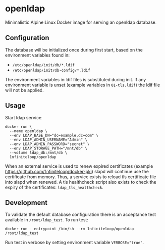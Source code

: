 # openldap

Minimalistic Alpine Linux Docker image for serving an openldap database.

## Configuration

The database will be initialized once during first start, based on the
environment variables found in:

* `/etc/openldap/init/db/*.ldif`
* `/etc/openldap/init/db-config/*.ldif`

The environment variables in ldif files is substituted during init. If any
environment variable is unset (example variables in `01-tls.ldif`) the ldif file
will not be applied.

## Usage

Start ldap service:

    docker run \
      --name openldap \
      --env LDAP_BASE_DN="dc=example,dc=com" \
      --env LDAP_ADMIN_USERNAME="Admin" \
      --env LDAP_ADMIN_PASSWORD="secret" \
      --env LDAP_STORAGE_PATH="/mnt/db" \
      --volume ldap_db:/mnt/db \
      1nfiniteloop/openldap

When an external service is used to renew expired certificates (example
https://github.com/1nfiniteloop/docker-pki) slapd will continue use the certificate
from memory. Thus, a service exists to reload tls certificate file into slapd
when renewed. A tls healthcheck script also exists to check the expiry of the
certificates: `ldap_tls_healthcheck`.

## Development

To validate the default database configuration there is an acceptance test
available in `/root/ldap_test`. To run test:

    docker run --entrypoint /bin/sh --rm 1nfiniteloop/openldap /root/ldap_test

Run test in verbose by setting environment variable `VERBOSE="true"`.
